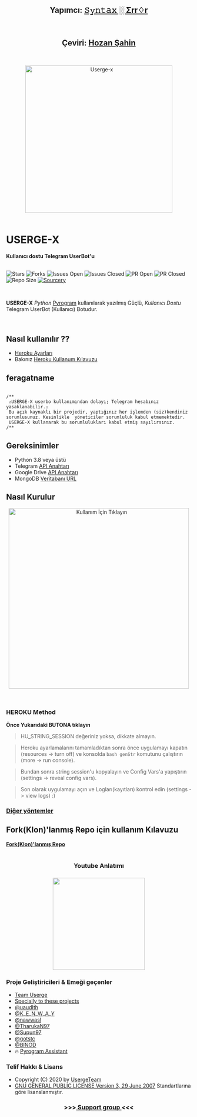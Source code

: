 <h2 align="center"><b>Yapımcı: <a href="https://telegram.dog/deleteduser420">𝚂𝚢𝚗𝚝𝚊𝚡 ░ Σrr♢r</a></b></h2>
<br>
<h2 align="center"><b>Çeviri: <a href="https://telegram.dog/hozansahin">Hozan Şahin</a></b></h2>
<br>
<p align="center">
    <a href="https://github.com/code-rgb/USERGE-X"><img src="https://i.imgur.com/53mdl2v.png" alt="Userge-x" width=400px></a>
    <br>
    <br>
</p>

<h1>USERGE-X</h1>
<b>Kullanıcı dostu Telegram UserBot'u</b>
<br>
<br>

![Stars](https://img.shields.io/github/stars/code-rgb/USERGE-X)
![Forks](https://img.shields.io/github/forks/code-rgb/USERGE-X)
![Issues Open](https://img.shields.io/github/issues/code-rgb/USERGE-X)
![Issues Closed](https://img.shields.io/github/issues-closed/code-rgb/USERGE-X)
![PR Open](https://img.shields.io/github/issues-pr/code-rgb/USERGE-X)
![PR Closed](https://img.shields.io/github/issues-pr-closed/code-rgb/USERGE-X)
![Repo Size](https://img.shields.io/github/repo-size/code-rgb/USERGE-X)
[![Sourcery](https://img.shields.io/badge/Sourcery-enabled-brightgreen)](https://sourcery.ai)

<br>

 **USERGE-X** _Python_ [Pyrogram](https://github.com/pyrogram/pyrogram) kullanılarak yazılmış Güçlü, _Kullanıcı Dostu_ Telegram UserBot (Kullanıcı) Botudur.
<br>

<br>

## Nasıl kullanılır ??

* [Heroku Ayarları](https://telegra.ph/Heroku-Vars-for-USERGE-X-08-25)
* Bakınız [Heroku Kullanum Kılavuzu](https://github.com/code-rgb/USERGE-X#how-to-deploy)


## feragatname

                
   ```

/**
    ⚠️USERGE-X userbo kullanımından dolayı; Telegram hesabınız yasaklanabilir.⚠️          
    Bu açık kaynaklı bir projedir, yaptığınız her işlemden (siz)kendiniz sorumlusunuz. Kesinlikle  yöneticiler sorumluluk kabul etmemektedir.
    USERGE-X kullanarak bu sorumlulukları kabul etmiş sayılırsınız.
/**
```


## Gereksinimler 

* Python 3.8 veya üstü
* Telegram [API Anahtarı](https://my.telegram.org/apps)
* Google Drive [API Anahtarı](https://console.developers.google.com/)
* MongoDB [Veritabanı URL](https://cloud.mongodb.com/)

## Nasıl Kurulur

<p align="center">
<a href = "https://heroku.com/deploy?template=https://github.com/code-rgb/USERGE-X/tree/alpha"><img src="https://telegra.ph/file/57c4edb389224c9cf9996.png" alt="Kullanım İçin Tıklayın" width="490px"></a></p>
<br>

<h3>HEROKU Method</h3>

<b>Önce Yukarıdaki BUTONA tıklayın</b> 

  > HU_STRING_SESSION değeriniz yoksa, dikkate almayın.
  
  >Heroku ayarlamalarını tamamladıktan sonra önce uygulamayı kapatın (resources -> turn off) ve konsolda `bash genStr` komutunu çalıştırın (more -> run console). 
  
  > Bundan sonra string session'u kopyalayın ve Config Vars'a yapıştırın (settings -> reveal config vars). 
  
  > Son olarak uygulamayı açın ve Logları(kayıtları) kontrol edin (settings -> view logs) :)

<h3><a href="https://telegra.ph/Other-Method-08-10">Diğer yöntemler</a></h3>


<h2>Fork(Klon)'lanmış Repo için kullanım Kılavuzu</h2>
<a href="https://telegra.ph/Upstream-Userge-Forked-Repo-Guide-07-04"><b>Fork(Klon)'lanmış Repo</b></a>
<br>
<br>

<h3 align="center">Youtube Anlatımı<h3>
<p align="center"><a href="https://youtu.be/M4T_BJvFqkc"><img src="https://i.imgur.com/VVgSk2m.png" width=250px></a>
</p>

### Proje Geliştiricileri & Emeği geçenler

* [Team Userge](https://github.com/UsergeTeam)
* [Specially to these projects](https://github.com/UsergeTeam/Userge#inspiration-)
* [@uaudIth](https://t.me/uaudIth)
* [@K_E_N_W_A_Y](https://t.me/K_E_N_W_A_Y)
* [@nawwasl](https://t.me/nawwasl)
* [@TharukaN97](https://t.me/TharukaN97)
* [@Supun97](https://t.me/Supun97)
* [@gotstc](https://t.me/gotstc)
* [@BINOD](https://t.me/binod)
* 🔥 [Pyrogram Assistant](https://github.com/pyrogram/assistant)

### Telif Hakkı & Lisans 

* Copyright (C) 2020 by [UsergeTeam](https://github.com/UsergeTeam) 
* [GNU GENERAL PUBLIC LICENSE Version 3, 29 June 2007](https://github.com/code-rgb/Userge/blob/master/LICENSE) Standartlarına göre lisanslanmıştır.



<h3 align="center"> >>><a href="https://telegram.dog/x_xtests">  Support group  </a><<< </h3>
